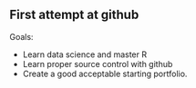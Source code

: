 ## First attempt at github

Goals:

- Learn data science and master R
- Learn proper source control with github
- Create a good acceptable starting portfolio.
